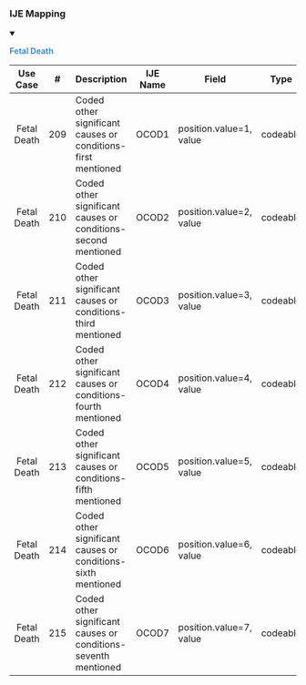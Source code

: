 ### IJE Mapping

<style>
 .context-menu {cursor: context-menu; color: #438bca;}
 .context-menu:hover {opacity: 0.5;}
</style>
<details open>

<summary>

<strong class='context-menu'> Fetal Death </strong>

</summary>
<table class='grid'>
<thead>
  <tr>
    <th style='text-align: center'><strong>Use Case</strong></th>
    <th><strong>#</strong></th>
    <th><strong>Description</strong></th>
    <th><strong>IJE Name</strong></th>
    <th><strong>Field</strong></th>
    <th><strong>Type</strong></th>
    <th><strong>Value Set/Comments</strong></th>
  </tr>
</thead>
<tbody>
<tr>
  <td style='text-align: center'>Fetal Death</td>
  <td>209</td>
  <td>Coded other significant causes or conditions- first mentioned</td>
  <td>OCOD1</td>
  <td>position.value=1,  <br />value</td>
  <td>codeable</td>
  <td><a href='https://phinvads.cdc.gov/vads/ViewValueSet.action?oid=2.16.840.1.114222.4.11.7933'>PHIN VADS - Cause of Fetal Death</a></td>
</tr>
<tr>
  <td style='text-align: center'>Fetal Death</td>
  <td>210</td>
  <td>Coded other significant causes or conditions- second mentioned</td>
  <td>OCOD2</td>
  <td>position.value=2,  <br />value</td>
  <td>codeable</td>
  <td><a href='https://phinvads.cdc.gov/vads/ViewValueSet.action?oid=2.16.840.1.114222.4.11.7933'>PHIN VADS - Cause of Fetal Death</a></td>
</tr>
<tr>
  <td style='text-align: center'>Fetal Death</td>
  <td>211</td>
  <td>Coded other significant causes or conditions- third mentioned</td>
  <td>OCOD3</td>
  <td>position.value=3,  <br />value</td>
  <td>codeable</td>
  <td><a href='https://phinvads.cdc.gov/vads/ViewValueSet.action?oid=2.16.840.1.114222.4.11.7933'>PHIN VADS - Cause of Fetal Death</a></td>
</tr>
<tr>
  <td style='text-align: center'>Fetal Death</td>
  <td>212</td>
  <td>Coded other significant causes or conditions- fourth mentioned</td>
  <td>OCOD4</td>
  <td>position.value=4,  <br />value</td>
  <td>codeable</td>
  <td><a href='https://phinvads.cdc.gov/vads/ViewValueSet.action?oid=2.16.840.1.114222.4.11.7933'>PHIN VADS - Cause of Fetal Death</a></td>
</tr>
<tr>
  <td style='text-align: center'>Fetal Death</td>
  <td>213</td>
  <td>Coded other significant causes or conditions- fifth mentioned</td>
  <td>OCOD5</td>
  <td>position.value=5,  <br />value</td>
  <td>codeable</td>
  <td><a href='https://phinvads.cdc.gov/vads/ViewValueSet.action?oid=2.16.840.1.114222.4.11.7933'>PHIN VADS - Cause of Fetal Death</a></td>
</tr>
<tr>
  <td style='text-align: center'>Fetal Death</td>
  <td>214</td>
  <td>Coded other significant causes or conditions- sixth mentioned</td>
  <td>OCOD6</td>
  <td>position.value=6,  <br />value</td>
  <td>codeable</td>
  <td><a href='https://phinvads.cdc.gov/vads/ViewValueSet.action?oid=2.16.840.1.114222.4.11.7933'>PHIN VADS - Cause of Fetal Death</a></td>
</tr>
<tr>
  <td style='text-align: center'>Fetal Death</td>
  <td>215</td>
  <td>Coded other significant causes or conditions- seventh mentioned</td>
  <td>OCOD7</td>
  <td>position.value=7,  <br />value</td>
  <td>codeable</td>
  <td><a href='https://phinvads.cdc.gov/vads/ViewValueSet.action?oid=2.16.840.1.114222.4.11.7933'>PHIN VADS - Cause of Fetal Death</a></td>
</tr>

</tbody>
</table>

</details>
<p></p>

